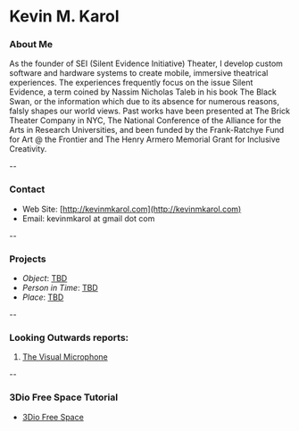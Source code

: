 # Kevin M. Karol

### About Me

As the founder of SEI \(Silent Evidence Initiative\) Theater, I develop custom software and hardware systems to create mobile, immersive theatrical experiences.  The experiences frequently focus on the issue Silent Evidence, a term coined by Nassim Nicholas Taleb in his book The Black Swan, or the information which due to its absence for numerous reasons, falsly shapes our world views.  Past works have been presented at The Brick Theater Company in NYC, The National Conference of the Alliance for the Arts in Research Universities, and been funded by the Frank-Ratchye Fund for Art @ the Frontier and The Henry Armero Memorial Grant for Inclusive Creativity.

--
### Contact

* Web Site: [http://kevinmkarol.com](http://kevinmkarol.com)
* Email: kevinmkarol at gmail dot com

-- 
### Projects

* *Object*: [TBD](object.md)
* *Person in Time*: [TBD](personInTime.md)
* *Place*: [TBD](place.md)

--
### Looking Outwards reports: 

1. [The Visual Microphone](LO1.md)

--
### 3Dio Free Space Tutorial

* [3Dio Free Space](3DioTutorial.md)
